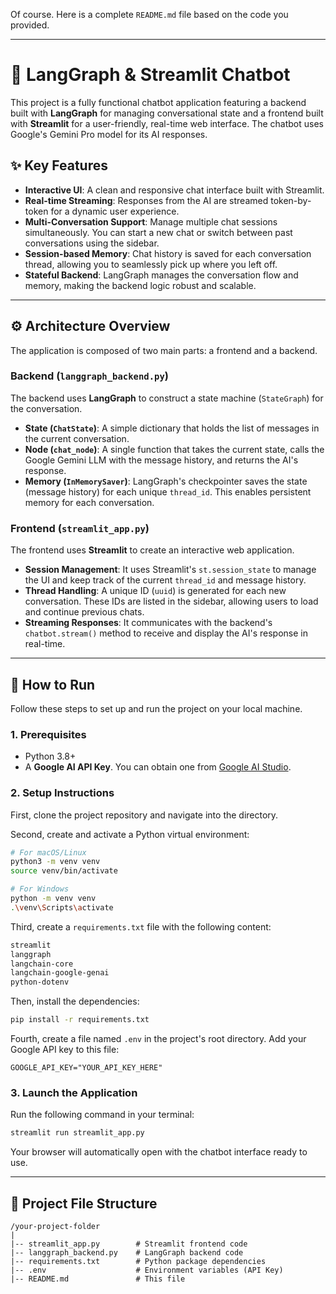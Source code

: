 Of course. Here is a complete `README.md` file based on the code you provided.

-----

# 🤖 LangGraph & Streamlit Chatbot

This project is a fully functional chatbot application featuring a backend built with **LangGraph** for managing conversational state and a frontend built with **Streamlit** for a user-friendly, real-time web interface. The chatbot uses Google's Gemini Pro model for its AI responses.

## ✨ Key Features

  * **Interactive UI**: A clean and responsive chat interface built with Streamlit.
  * **Real-time Streaming**: Responses from the AI are streamed token-by-token for a dynamic user experience.
  * **Multi-Conversation Support**: Manage multiple chat sessions simultaneously. You can start a new chat or switch between past conversations using the sidebar.
  * **Session-based Memory**: Chat history is saved for each conversation thread, allowing you to seamlessly pick up where you left off.
  * **Stateful Backend**: LangGraph manages the conversation flow and memory, making the backend logic robust and scalable.

-----

## ⚙️ Architecture Overview

The application is composed of two main parts: a frontend and a backend.

### Backend (`langgraph_backend.py`)

The backend uses **LangGraph** to construct a state machine (`StateGraph`) for the conversation.

  * **State (`ChatState`)**: A simple dictionary that holds the list of messages in the current conversation.
  * **Node (`chat_node`)**: A single function that takes the current state, calls the Google Gemini LLM with the message history, and returns the AI's response.
  * **Memory (`InMemorySaver`)**: LangGraph's checkpointer saves the state (message history) for each unique `thread_id`. This enables persistent memory for each conversation.

### Frontend (`streamlit_app.py`)

The frontend uses **Streamlit** to create an interactive web application.

  * **Session Management**: It uses Streamlit's `st.session_state` to manage the UI and keep track of the current `thread_id` and message history.
  * **Thread Handling**: A unique ID (`uuid`) is generated for each new conversation. These IDs are listed in the sidebar, allowing users to load and continue previous chats.
  * **Streaming Responses**: It communicates with the backend's `chatbot.stream()` method to receive and display the AI's response in real-time.

-----

## 🚀 How to Run

Follow these steps to set up and run the project on your local machine.

### 1\. Prerequisites

  * Python 3.8+
  * A **Google AI API Key**. You can obtain one from [Google AI Studio](https://aistudio.google.com/app/apikey).

### 2\. Setup Instructions

First, clone the project repository and navigate into the directory.

Second, create and activate a Python virtual environment:

```bash
# For macOS/Linux
python3 -m venv venv
source venv/bin/activate

# For Windows
python -m venv venv
.\venv\Scripts\activate
```

Third, create a `requirements.txt` file with the following content:

```txt
streamlit
langgraph
langchain-core
langchain-google-genai
python-dotenv
```

Then, install the dependencies:

```bash
pip install -r requirements.txt
```

Fourth, create a file named `.env` in the project's root directory. Add your Google API key to this file:

```
GOOGLE_API_KEY="YOUR_API_KEY_HERE"
```

### 3\. Launch the Application

Run the following command in your terminal:

```bash
streamlit run streamlit_app.py
```

Your browser will automatically open with the chatbot interface ready to use.

-----

## 📁 Project File Structure

```
/your-project-folder
|
|-- streamlit_app.py        # Streamlit frontend code
|-- langgraph_backend.py    # LangGraph backend code
|-- requirements.txt        # Python package dependencies
|-- .env                    # Environment variables (API Key)
|-- README.md               # This file
```
